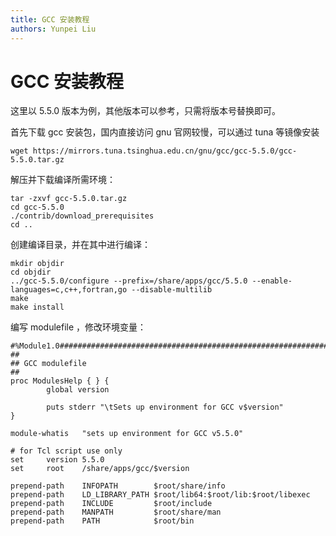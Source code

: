 ```yaml
---
title: GCC 安装教程
authors: Yunpei Liu
---
```


# GCC 安装教程

这里以 5.5.0 版本为例，其他版本可以参考，只需将版本号替换即可。

首先下载 gcc 安装包，国内直接访问 gnu 官网较慢，可以通过 tuna 等镜像安装

```
wget https://mirrors.tuna.tsinghua.edu.cn/gnu/gcc/gcc-5.5.0/gcc-5.5.0.tar.gz
```

解压并下载编译所需环境：

```
tar -zxvf gcc-5.5.0.tar.gz
cd gcc-5.5.0
./contrib/download_prerequisites
cd ..
```

创建编译目录，并在其中进行编译：


```
mkdir objdir
cd objdir
../gcc-5.5.0/configure --prefix=/share/apps/gcc/5.5.0 --enable-languages=c,c++,fortran,go --disable-multilib
make
make install
```

编写 modulefile ，修改环境变量：

```
#%Module1.0#####################################################################
##
## GCC modulefile
##
proc ModulesHelp { } {
        global version

        puts stderr "\tSets up environment for GCC v$version"
}

module-whatis   "sets up environment for GCC v5.5.0"

# for Tcl script use only
set     version 5.5.0
set     root    /share/apps/gcc/$version

prepend-path    INFOPATH        $root/share/info
prepend-path    LD_LIBRARY_PATH $root/lib64:$root/lib:$root/libexec
prepend-path    INCLUDE         $root/include
prepend-path    MANPATH         $root/share/man
prepend-path    PATH            $root/bin
```
